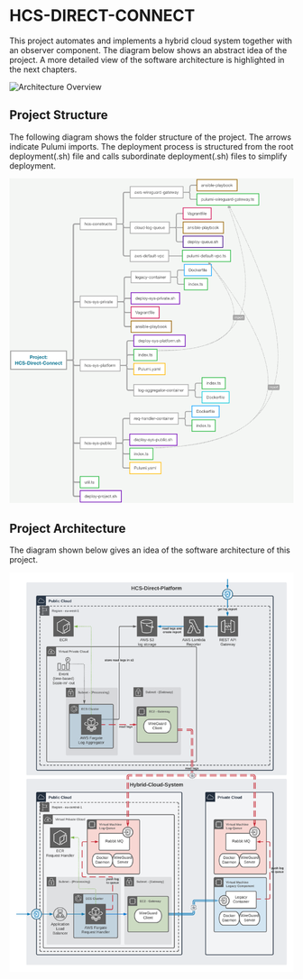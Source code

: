 # HCS-DIRECT-CONNECT

This project automates and implements a hybrid cloud system together with an observer component. The diagram below shows an abstract idea of the project.
A more detailed view of the software architecture is highlighted in the next chapters.

![Architecture Overview](./assets/BA-05-Bausteinsicht-Überblick.png)

## Project Structure

The following diagram shows the folder structure of the project. The arrows indicate Pulumi imports. The deployment process is structured from the root deployment(.sh) file and calls subordinate deployment(.sh) files to simplify deployment.

![Project Structure](assets/BA-05-Project-Struktur.png)

## Project Architecture

The diagram shown below gives an idea of the software architecture of this project.

![Software Architecture](./assets/BA-05-Verteilungssicht-Simple.png)
